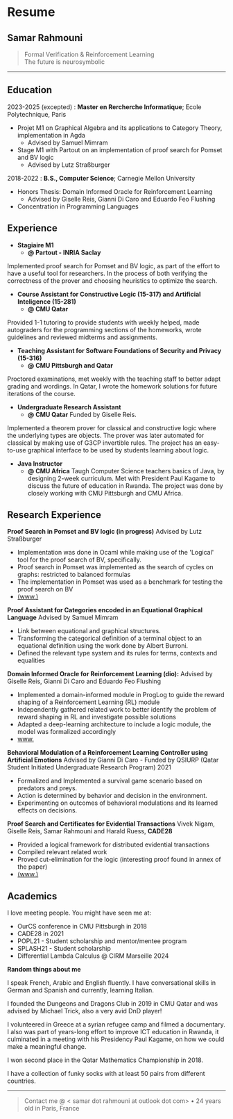 Resume 
============
Samar Rahmouni
----

>  Formal Verification & Reinforcement Learning \
>  The future is neurosymbolic
----

Education
---------

2023-2025 (excepted)
:   **Master en Rercherche Informatique**; Ecole Polytechnique, Paris
* Projet M1 on Graphical Algebra and its applications to Category Theory, implementation in Agda
  *  Advised by Samuel Mimram 
* Stage M1 with Partout on an implementation of proof search for Pomset and BV logic 
  * Advised by Lutz Straßburger

2018-2022
:   **B.S., Computer Science**; Carnegie Mellon University
* Honors Thesis: Domain Informed Oracle for Reinforcement Learning
  * Advised by Giselle Reis, Gianni Di Caro and Eduardo Feo Flushing 
* Concentration in Programming Languages


Experience
----------

* **Stagiaire M1** 
  * **@ Partout - INRIA Saclay** 
  
Implemented proof search for Pomset and BV logic, as part of the effort to have a useful tool for researchers. In the process of both verifying the correctness of the prover and choosing heuristics to optimize the search. 

* **Course Assistant for Constructive Logic (15-317) and Artificial Inteligence (15-281)**
  * **@ CMU Qatar**

Provided 1-1 tutoring to provide students with weekly helped, made autograders for the programming sections of the homeworks, wrote guidelines and reviewed midterms and assignments. 

* **Teaching Assistant for Software Foundations of Security and Privacy (15-316)**
  * **@ CMU Pittsburgh and Qatar**

Proctored examinations, met weekly with the teaching staff to better adapt grading and wordings. In Qatar, I wrote the homework solutions for future iterations of the course.


* **Undergraduate Research Assistant**
  * **@ CMU Qatar**
Funded by Giselle Reis. 

Implemented a theorem prover for classical and constructive logic where the underlying types are objects. The prover was later automated for classical by making use of G3CP invertible rules. The project has an easy-to-use graphical interface to be used by students learning about logic. 

* **Java Instructor** 
  * **@ CMU Africa**
Taugh Computer Science teachers basics of Java, by designing 2-week curriculum. Met with President Paul Kagame to discuss the future of education in Rwanda. The project was done by closely working with CMU Pittsburgh and CMU Africa. 


Research Experience
--------------------

**Proof Search in Pomset and BV logic (in progress)** 
Advised by Lutz Straßburger 
* Implementation was done in Ocaml while making use of the 'Logical' tool for the proof search of BV, specifically. 
* Proof search in Pomset was implemented as the search of cycles on graphs: restricted to balanced formulas 
* The implementation in Pomset was used as a benchmark for testing the proof search on BV 
* [(www.)](prospectus.pdf)

**Proof Assistant for Categories encoded in an Equational Graphical Language** Advised by Samuel Mimram
* Link between equational and graphical structures. 
* Transforming the categorical definition of a terminal object to an equational definition using the work done by Albert Burroni.  
* Defined the relevant type system and its rules for terms, contexts and equalities 

**Domain Informed Oracle for Reinforcement Learning (dio):** Advised by Giselle Reis, Gianni Di Caro and Eduardo Feo Flushing
* Implemented a domain-informed module in ProgLog to guide the reward shaping of a Reinforcement Learning (RL) module 
* Independently gathered related work to better identify the problem of reward shaping in RL and investigate possible solutions
* Adapted a deep-learning architecture to include a logic module, the model was formalized accordingly 
* [www.](main.pdf) 

**Behavioral Modulation of a Reinforcement Learning Controller using Artificial Emotions**
Advised by Gianni Di Caro - Funded by QSIURP (Qatar Student Initiated Undergraduate Research Program) 2021
* Formalized and Implemented a survival game scenario based on predators and preys. 
* Action is determined by behavior and decision in the environment. 
* Experimenting on outcomes of behavioral modulations and its learned effects on decisions. 

**Proof Search and Certificates for Evidential Transactions** 
Vivek Nigam, Giselle Reis, Samar Rahmouni and Harald Ruess, **CADE28** 
* Provided a logical framework for distributed evidential transactions 
* Compiled relevant related work 
* Proved cut-elimination for the logic (interesting proof found in annex of the paper) 
* [(www.)](http://nigam.info/docs/cade21.pdf)

Academics
----------------------------------------

I love meeting people. You might have seen me at: 
* OurCS conference in CMU Pittsburgh in 2018
* CADE28 in 2021 
* POPL21 - Student scholarship and mentor/mentee program
* SPLASH21 - Student scholarship 
* Differential Lambda Calculus @ CIRM Marseille 2024 


**Random things about me**

I speak French, Arabic and English fluently. I have conversational skills in German and Spanish and currently, learning Italian.  

I founded the Dungeons and Dragons Club in 2019 in CMU Qatar and was advised by Michael Trick, also a very avid DnD player! 

I volunteered in Greece at a syrian refugee camp and filmed a documentary. I also was part of years-long effort to improve ICT education in Rwanda, it culminated in a meeting with his Presidency Paul Kagame, on how we could make a meaningful change. 

I won second place in the Qatar Mathematics Championship in 2018. 

I have a collection of funky socks with at least 50 pairs from different countries. 

---
> Contact me @ < samar dot rahmouni at outlook dot com> • 24 years old
> in Paris, France
